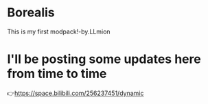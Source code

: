 # Borealis
This is my first modpack!-by.LLmion
# I'll be posting some updates here from time to time 
👉https://space.bilibili.com/256237451/dynamic
